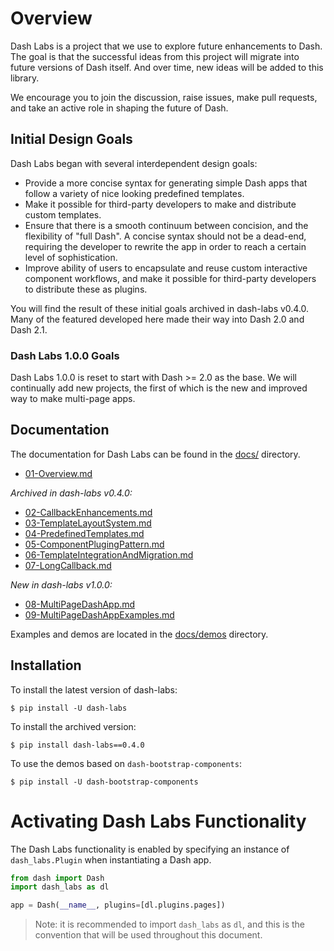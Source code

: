 # Overview
Dash Labs is a project that we use to explore future enhancements to Dash. The goal is that the successful ideas from this project will migrate into future versions of Dash itself. And over time, new ideas will be added to this library.

We encourage you to join the discussion, raise issues, make pull requests, and take an active role in shaping the future of Dash.

## Initial Design Goals
Dash Labs began with several interdependent design goals:
 - Provide a more concise syntax for generating simple Dash apps that follow a variety of nice looking predefined templates.
 - Make it possible for third-party developers to make and distribute custom templates.
 - Ensure that there is a smooth continuum between concision, and the flexibility of "full Dash". A concise syntax should not be a dead-end, requiring the developer to rewrite the app in order to reach a certain level of sophistication.
 - Improve ability of users to encapsulate and reuse custom interactive component workflows, and make it possible for third-party developers to distribute these as plugins.  

You will find the result of these initial goals archived in dash-labs v0.4.0.  Many of the featured developed here made their way into Dash 2.0 and Dash 2.1.

### Dash Labs 1.0.0 Goals

Dash Labs 1.0.0 is reset to start with Dash >= 2.0 as the base. We will continually add new projects, the first of which is 
the new and improved way to make multi-page apps.  


## Documentation
The documentation for Dash Labs can be found in the [docs/](./docs/) directory.
  - [01-Overview.md](https://github.com/plotly/dash-labs/blob/main/docs/01-Overview.md)  

 _Archived in dash-labs v0.4.0:_
  - [02-CallbackEnhancements.md](https://github.com/plotly/dash-labs/blob/main/docs/02-CallbackEnhancements.md)
  - [03-TemplateLayoutSystem.md](https://github.com/plotly/dash-labs/blob/main/docs/03-TemplateLayoutSystem.md)
  - [04-PredefinedTemplates.md](https://github.com/plotly/dash-labs/blob/main/docs/04-PredefinedTemplates.md)
  - [05-ComponentPlugingPattern.md](https://github.com/plotly/dash-labs/blob/main/docs/05-ComponentPlugingPattern.md)
  - [06-TemplateIntegrationAndMigration.md](https://github.com/plotly/dash-labs/blob/main/docs/06-TemplateIntegrationAndMigration.md)
  - [07-LongCallback.md](https://github.com/plotly/dash-labs/blob/main/docs/07-LongCallback.md)

_New in dash-labs v1.0.0:_
  - [08-MultiPageDashApp.md](https://github.com/plotly/dash-labs/blob/main/docs/08-MultiPageDashApp.md)
  - [09-MultiPageDashAppExamples.md](https://github.com/plotly/dash-labs/blob/main/docs/09-MultiPageDashAppExamples.md)
 
Examples and demos are located in the [docs/demos](./docs/demos) directory.

## Installation
To install the latest version of dash-labs:

```
$ pip install -U dash-labs
```

To install the archived version:
```
$ pip install dash-labs==0.4.0
```

To use the demos  based on `dash-bootstrap-components`:

```
$ pip install -U dash-bootstrap-components 
```
 
# Activating Dash Labs Functionality
The Dash Labs functionality is enabled by specifying an instance of `dash_labs.Plugin` when instantiating a Dash app.

```python
from dash import Dash
import dash_labs as dl

app = Dash(__name__, plugins=[dl.plugins.pages])
```

> Note: it is recommended to import `dash_labs` as `dl`, and this is the convention that will be used throughout this document.

